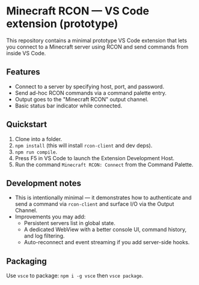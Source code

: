 
# Minecraft RCON — VS Code extension (prototype)

This repository contains a minimal prototype VS Code extension that lets you connect to a Minecraft server using RCON and send commands from inside VS Code.

## Features
- Connect to a server by specifying host, port, and password.
- Send ad-hoc RCON commands via a command palette entry.
- Output goes to the "Minecraft RCON" output channel.
- Basic status bar indicator while connected.

## Quickstart
1. Clone into a folder.
2. `npm install` (this will install `rcon-client` and dev deps).
3. `npm run compile`.
4. Press F5 in VS Code to launch the Extension Development Host.
5. Run the command `Minecraft RCON: Connect` from the Command Palette.

## Development notes
- This is intentionally minimal — it demonstrates how to authenticate and send a command via `rcon-client` and surface I/O via the Output Channel.
- Improvements you may add:
  - Persistent servers list in global state.
  - A dedicated WebView with a better console UI, command history, and log filtering.
  - Auto-reconnect and event streaming if you add server-side hooks.

## Packaging
Use `vsce` to package: `npm i -g vsce` then `vsce package`.
